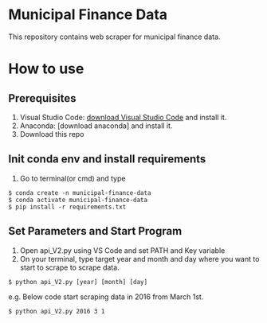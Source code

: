 # Municipal Finance Data
This repository contains web scraper for municipal finance data.

# How to use

## Prerequisites
1. Visual Studio Code: [download Visual Studio Code](https://code.visualstudio.com/download) and install it.
2. Anaconda: [download anaconda] and install it.
3. Download this repo

## Init conda env and install requirements
1. Go to terminal(or cmd) and type
```terminal
$ conda create -n municipal-finance-data
$ conda activate municipal-finance-data
$ pip install -r requirements.txt
```

## Set Parameters and Start Program
1. Open api_V2.py using VS Code and set PATH and Key variable 
2. On your terminal, type target year and month and day where you want to start to scrape to scrape data.
```terminal
$ python api_V2.py [year] [month] [day]
```
e.g. Below code start scraping data in 2016 from March 1st.
```terminal
$ python api_V2.py 2016 3 1
```

